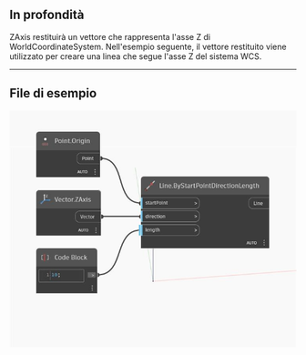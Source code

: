 ## In profondità
ZAxis restituirà un vettore che rappresenta l'asse Z di WorldCoordinateSystem. Nell'esempio seguente, il vettore restituito viene utilizzato per creare una linea che segue l'asse Z del sistema WCS.
___
## File di esempio

![ZAxis](./Autodesk.DesignScript.Geometry.Vector.ZAxis_img.jpg)

